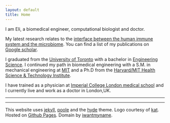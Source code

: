```yaml
---
layout: default
title: Home
---
```


I am Eli, a biomedical engineer, computational biologist and doctor.

My latest research relates to the [interface between the human immune system and the microbiome][almlab]. You can find a list of my publications on [Google scholar][].

I graduated from the [University of Toronto][] with a bachelor in [Engineering Science][]. I continued my path in biomedical engineering with a S.M. in mechanical engineering at [MIT][] and a Ph.D from the [Harvard/MIT Health Science & Technology Institute][].

I have trained as a physician at [Imperial College London medical school][] and I currently live and work as a doctor in London,UK.

***

<div class="footer">
	<hr>
         This website uses <a href="http://jekyllrb.com/">jekyll</a>, <a href="http://getpoole.com">poole</a> and the <a href="http://hyde.getpoole.com/">hyde</a> theme. Logo courtesy of <a href="http://katlab.github.com">kat</a>.
         Hosted on <a href="https://pages.github.com/">Github Pages</a>. Domain by <a href="https://iwantmyname.com">iwantmyname</a>.
 </div>




[Mendeley]:       http://www.mendeley.com/profiles/eliseo-papa/
[Google scholar]: http://scholar.google.co.uk/citations?user=LTOTl0YAAAAJ
[about.me]:       http://about.me/eliseopapa
[Imperial College London medical school]: http://www1.imperial.ac.uk/medicine/
[Harvard/MIT Health Science & Technology Institute]: http://hst.mit.edu
[University of Toronto]: http://www.utoronto.ca/
[Engineering Science]: http://engsci.utoronto.ca/
[almlab]: http://almlab.mit.edu/elipapa.html
[twitter]: http://www.twitter.com/elipapa
[LinkedIn]: http://uk.linkedin.com/in/eliseopapa
[MIT]: http://web.mit.edu
[Kippt]: https://kippt.com/elipapa
